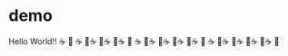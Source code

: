 # demo
Hello World!! :coffee: :pizza:
:coffee: :pizza::coffee: :pizza::coffee: :pizza::coffee: :pizza:
:coffee: :pizza::coffee: :pizza::coffee: :pizza::coffee: :pizza::coffee: :pizza:
:coffee: :pizza::coffee: :pizza::coffee: :pizza::coffee: :pizza::coffee: :pizza: